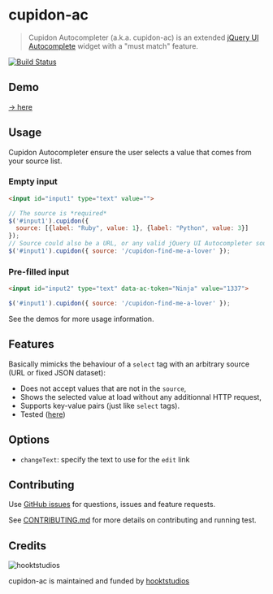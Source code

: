 # cupidon-ac

> Cupidon Autocompleter (a.k.a. cupidon-ac) is an extended
[jQuery UI Autocomplete](http://jqueryui.com/autocomplete/)
widget with a "must match" feature.

[![Build Status](https://travis-ci.org/hooktstudios/cupidon-ac.png?branch=master)](https://travis-ci.org/hooktstudios/cupidon-ac)

## Demo
[→ here](http://hooktstudios.github.com/cupidon-ac/examples.html)

## Usage

Cupidon Autocompleter ensure the user selects a value that comes from your source list.

### Empty input
```html
<input id="input1" type="text" value="">
```

```javascript
// The source is *required*
$('#input1').cupidon({
  source: [{label: "Ruby", value: 1}, {label: "Python", value: 3}]
});
// Source could also be a URL, or any valid jQuery UI Autocompleter source
$('#input1').cupidon({ source: '/cupidon-find-me-a-lover' });
```

### Pre-filled input
```html
<input id="input2" type="text" data-ac-token="Ninja" value="1337">
```

```javascript
$('#input1').cupidon({ source: '/cupidon-find-me-a-lover' });
```

See the demos for more usage information.

## Features

Basically mimicks the behaviour of a `select` tag with an arbitrary source
(URL or fixed JSON dataset):
* Does not accept values that are not in the `source`,
* Shows the selected value at load without any additionnal HTTP request,
* Supports key-value pairs (just like `select` tags).
* Tested ([here](http://hooktstudios.github.com/cupidon-ac/test.html))

## Options
* `changeText`: specify the text to use for the `edit` link

## Contributing
Use [GitHub issues](https://github.com/hooktstudios/cupidon-ac/issues) for questions, issues and feature requests.

See [CONTRIBUTING.md](https://github.com/hooktstudios/cupidon-ac/blob/master/CONTRIBUTING.md) for more details on contributing and running test.

## Credits
![hooktstudios](http://hooktstudios.com/logo.png)

cupidon-ac is maintained and funded by [hooktstudios](http://github.com/hooktstudios)